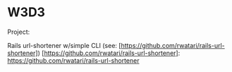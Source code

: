 # W3D3

Project:

Rails url-shortener w/simple CLI (see: [https://github.com/rwatari/rails-url-shortener])
[https://github.com/rwatari/rails-url-shortener]: https://github.com/rwatari/rails-url-shortener
